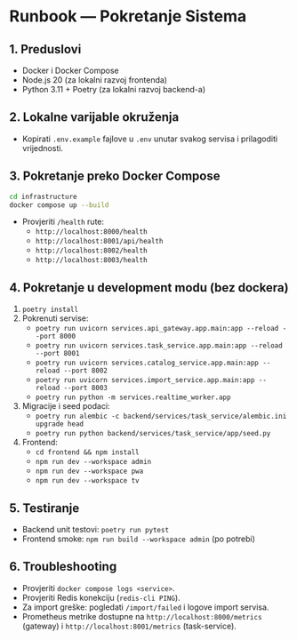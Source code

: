 # Runbook — Pokretanje Sistema

## 1. Preduslovi
- Docker i Docker Compose
- Node.js 20 (za lokalni razvoj frontenda)
- Python 3.11 + Poetry (za lokalni razvoj backend-a)

## 2. Lokalne varijable okruženja
- Kopirati `.env.example` fajlove u `.env` unutar svakog servisa i prilagoditi vrijednosti.

## 3. Pokretanje preko Docker Compose
```bash
cd infrastructure
docker compose up --build
```
- Provjeriti `/health` rute:
  - `http://localhost:8000/health`
  - `http://localhost:8001/api/health`
  - `http://localhost:8002/health`
  - `http://localhost:8003/health`

## 4. Pokretanje u development modu (bez dockera)
1. `poetry install`
2. Pokrenuti servise:
   - `poetry run uvicorn services.api_gateway.app.main:app --reload --port 8000`
   - `poetry run uvicorn services.task_service.app.main:app --reload --port 8001`
   - `poetry run uvicorn services.catalog_service.app.main:app --reload --port 8002`
   - `poetry run uvicorn services.import_service.app.main:app --reload --port 8003`
   - `poetry run python -m services.realtime_worker.app`
3. Migracije i seed podaci:
   - `poetry run alembic -c backend/services/task_service/alembic.ini upgrade head`
   - `poetry run python backend/services/task_service/app/seed.py`
4. Frontend:
   - `cd frontend && npm install`
   - `npm run dev --workspace admin`
   - `npm run dev --workspace pwa`
   - `npm run dev --workspace tv`

## 5. Testiranje
- Backend unit testovi: `poetry run pytest`
- Frontend smoke: `npm run build --workspace admin` (po potrebi)

## 6. Troubleshooting
- Provjeriti `docker compose logs <service>`.
- Provjeriti Redis konekciju (`redis-cli PING`).
- Za import greške: pogledati `/import/failed` i logove import servisa.
- Prometheus metrike dostupne na `http://localhost:8000/metrics` (gateway) i `http://localhost:8001/metrics` (task-service).

